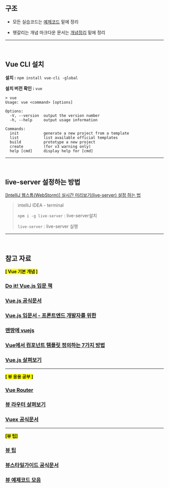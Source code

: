 ## 구조

- 모든 실습코드는 [예제코드](https://github.com/jungeunlee95/vuejs/tree/master/예제코드) 밑에 정리

- 헷갈리는 개념 마크다운 문서는 [개념정리](https://github.com/jungeunlee95/vuejs/tree/master/%EA%B0%9C%EB%85%90%EC%A0%95%EB%A6%AC) 밑에 정리

---

<br>

## Vue CLI 설치

**설치 :** `npm install vue-cli -global`

**설치 버전 확인 :** `vue`

```
> vue
Usage: vue <command> [options]

Options:
  -V, --version  output the version number
  -h, --help     output usage information

Commands:
  init           generate a new project from a template
  list           list available official templates
  build          prototype a new project
  create         (for v3 warning only)
  help [cmd]     display help for [cmd]
```

---

<br>

## live-server 설정하는 방법

[[IntelliJ 웹스톰(WebStorm)] 실시간 미리보기(live-server) 설정 하는 법](https://recoveryman.tistory.com/359)

> intelliJ IDEA - terminal 
>
> `npm i -g live-server` : live-server설치
>
> `live-server`  : live-server 실행

---

<br>

## 참고 자료

<b style="background-color:yellow">[ Vue 기본 개념 ]</b>

### [Do it! Vue.js 입문 책](http://www.yes24.com/Product/Goods/58206961)

### [Vue.js 공식문서](https://kr.vuejs.org/v2/guide/installation.html)

### [Vue.js 입문서 - 프론트엔드 개발자를 위한](https://joshua1988.github.io/web-development/vuejs/vuejs-tutorial-for-beginner/)

### [맨땅에 vuejs](https://medium.com/@hozacho/맨땅에-vuejs-리스트-462d88047893) 

### [Vue에서 컴포넌트 템플릿 정의하는 7가지 방법](https://github.com/FEDevelopers/tech.description/wiki/Vue에서-컴포넌트-템플릿을-정의하는-7가지-방법)

### [Vue.js 살펴보기](http://jeonghwan-kim.github.io/vue/2017/03/27/vue.html?source=post_page-----f0609a7756b7----------------------)

---

<b style="background-color:yellow">[ 뷰 응용 공부 ]</b>

### [Vue Router](https://router.vuejs.org/kr/)

### [뷰 라우터 살펴보기](http://jeonghwan-kim.github.io/2018/04/07/vue-router.html)

### [Vuex 공식문서](https://vuex.vuejs.org/kr/)

---

<b style="background-color:yellow">[뷰 팁]</b>

### [뷰 팁](https://taegon.kim/archives/6698)

### [뷰스타일가이드 공식문서](https://vuejs.org/v2/style-guide/)

### [뷰 예제코드 모음](https://jsfiddle.net/user/posva/fiddles/)


